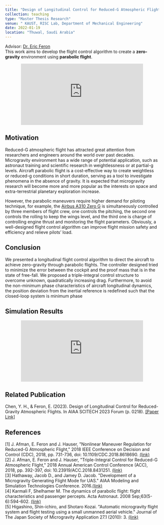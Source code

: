 ```yaml
---
title: "Design of Longitudinal Control for Reduced-G Atmospheric Flight"
collection: teaching
type: "Master Thesis Research"
venue: " KAUST, RISC Lab, Department of Mechanical Engineering"
date: 2022-01-19
location: "Thuwal, Saudi Arabia"
---
```


Advisor: [Dr. Eric Feron](https://scholar.google.com/citations?user=wKvaIJgAAAAJ&hl=en)<br />This work aims to develop the flight control algorithm to create a **zero-gravity** environment using **parabolic flight**. 
<p align="center">
<iframe width="400" height="200" src="https://www.youtube.com/embed/94dRG9IPGZg?si=XLH--_jp-MPSzll3" title="YouTube video player" frameborder="0" allow="accelerometer; autoplay; clipboard-write; encrypted-media; gyroscope; picture-in-picture; web-share" allowfullscreen></iframe>
</p>

## Motivation
Reduced-G atmospheric flight has attracted great attention from researchers and engineers around the world over past decades. Microgravity environment has a wide range of potential application, such as astronaut training and scientific research in weightlessness or at partial-g levels. Aircraft parabolic flight is a cost-effective way to create weightless or reduced-g conditions in short duration, serving as a tool to investigate phenomena in the absence of gravity. It is expected that microgravity research will become more and more popular as the interests on space and extra-terrestrial planetary exploration increase.  

However, the parabolic maneuvers require higher demand for piloting technique, for example, the [Airbus A310 Zero G](https://www.airzerog.com/) is simultaneously controlled by three members of flight crew, one controls the pitching, the second one controls the rolling to keep the wings level, and the third one is charge of controlling engine thrust and monitoring the flight parameters. Obviously, a well-designed flight control algorithm can improve flight mission safety and efficiency and relieve pilots’ load.

## Conclusion
We presented a longitudinal flight control algorithm to direct the aircraft to achieve zero-gravity through parabolic flights. The controller designed tried to minimize the error between the cockpit and the proof mass that is in the state of free-fall. We proposed a triple-integral control structure to overcome unknown, quadratically increasing drag. Furthermore, to avoid the non-minimum phase characteristics of aircraft longitudinal dynamics, the position deviation from the inertial reference is redefined such that the closed-loop system is minimum phase

## Simulation Results
<p align="center">
<iframe width="400" height="200" src="https://www.youtube.com/embed/qtZncMjkumw?si=9vuV_KUqBVzk-V3M" title="YouTube video player" frameborder="0" allow="accelerometer; autoplay; clipboard-write; encrypted-media; gyroscope; picture-in-picture; web-share" allowfullscreen></iframe>
</p>

## Related Publication
Chen, Y. H., & Feron, E. (2023). Design of Longitudinal Control for Reduced-Gravity Atmospheric Flights. In AIAA SCITECH 2023 Forum (p. 0218). [[Paper Link]](https://arc.aiaa.org/doi/epdf/10.2514/6.2023-0218)


## References
\[1\] J. Afman, E. Feron and J. Hauser, "Nonlinear Maneuver Regulation for Reduced-G Atmospheric Flight," 2018 IEEE Conference on Decision and Control (CDC), 2018, pp. 731-736, doi: 10.1109/CDC.2018.8618690. [(link)](https://ieeexplore.ieee.org/document/8618690)  
\[2\] J. Afman, E. Feron and J. Hauser, "Triple-Integral Control for Reduced-G Atmospheric Flight," 2018 Annual American Control Conference (ACC), 2018, pp. 392-397, doi: 10.23919/ACC.2018.8431251. [(link)](https://ieeexplore.ieee.org/document/8431251)  
\[3\] Hathaway, Jacob D., and Jamey D. Jacob. "Development of a Microgravity Generating Flight Mode for UAS." AIAA Modeling and Simulation Technologies Conference. 2016.[(link)](https://doi.org/10.2514/6.2016-3219)  
\[4\] Karmali F, Shelhamer M. The dynamics of parabolic flight: flight characteristics and passenger percepts. Acta Astronaut. 2008 Sep;63(5-6):594-602. [(link)](https://doi.org/10.1016/j.actaastro.2008.04.009)  
\[5\] Higashino, Shin-ichiro, and Shotaro Kozai. "Automatic microgravity flight system and flight testing using a small unmanned aerial vehicle." Journal of The Japan Society of Microgravity Application 27.1 (2010): 3. [(link)](https://doi.org/10.15011/jasma.27.1.3)





<!-- ---
title: "Teaching experience 2"
collection: teaching
type: "Workshop"
permalink: /teaching/2015-spring-teaching-1
venue: "University 1, Department"
date: 2015-01-01
location: "City, Country"
---

This is a description of a teaching experience. You can use markdown like any other post.

Heading 1
======

Heading 2
======

Heading 3
====== -->
